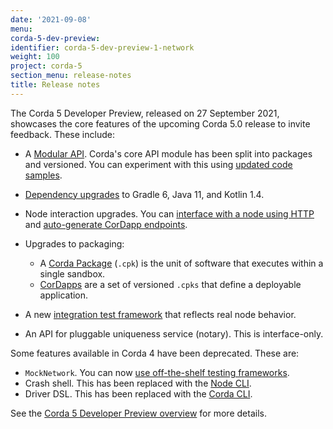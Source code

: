 ```yaml
---
date: '2021-09-08'
menu:
corda-5-dev-preview:
identifier: corda-5-dev-preview-1-network
weight: 100
project: corda-5
section_menu: release-notes
title: Release notes
---
```


The Corda 5 Developer Preview, released on 27 September 2021, showcases the core features of the upcoming Corda 5.0 release to invite feedback. These include:

- A [Modular API](xxx). Corda's core API module has been split into packages and versioned. You can experiment with this using [updated code samples](xxx).

- [Dependency upgrades](xxx) to Gradle 6, Java 11, and Kotlin 1.4.

- Node interaction upgrades. You can [interface with a node using HTTP](xxx) and [auto-generate CorDapp endpoints](xxx).

- Upgrades to packaging:
   - A [Corda Package](xxx) (`.cpk`) is the unit of software that executes within a single sandbox.
  - [CorDapps](xxx) are a set of versioned `.cpks` that define a deployable application.

 - A new [integration test framework](xxx) that reflects real node behavior.

- An API for pluggable uniqueness service (notary). This is interface-only.


Some features available in Corda 4 have been deprecated. These are:

- `MockNetwork`. You can now [use off-the-shelf testing frameworks](xxx).
- Crash shell. This has been replaced with the [Node CLI](xxx).
- Driver DSL. This has been replaced with the [Corda CLI](xxx).

See the [Corda 5 Developer Preview overview](xxx) for more details.
